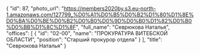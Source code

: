 {
    "id": 87,
    "photo_url": "https://members2020by.s3.eu-north-1.amazonaws.com/127799_%D0%A1%D0%B5%D0%B2%D1%80%D1%8E%D0%BA%D0%BE%D0%B2%D0%B0%D0%9D%D0%B0%D1%82%D0%B0%D0%BB%D1%8C%D1%8F",
    "full_name": "Севрюкова Наталья",
    "offices": [
        {
            "id": "02-00",
            "name": "ПРОКУРАТУРА ВИТЕБСКОЙ ОБЛАСТИ",
            "position": "Старший прокурор отдела"
        }
    ],
    "title": "Севрюкова Наталья"
}